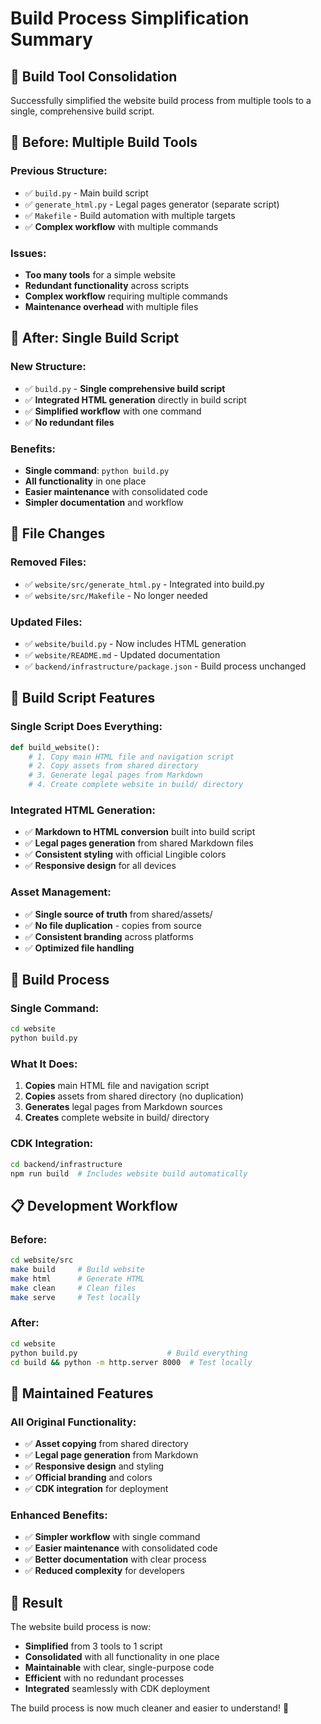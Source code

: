 # Build Process Simplification Summary

## 🎯 **Build Tool Consolidation**

Successfully simplified the website build process from multiple tools to a single, comprehensive build script.

## 🔧 **Before: Multiple Build Tools**

### **Previous Structure:**
- ✅ `build.py` - Main build script
- ✅ `generate_html.py` - Legal pages generator (separate script)
- ✅ `Makefile` - Build automation with multiple targets
- ✅ **Complex workflow** with multiple commands

### **Issues:**
- **Too many tools** for a simple website
- **Redundant functionality** across scripts
- **Complex workflow** requiring multiple commands
- **Maintenance overhead** with multiple files

## 🚀 **After: Single Build Script**

### **New Structure:**
- ✅ `build.py` - **Single comprehensive build script**
- ✅ **Integrated HTML generation** directly in build script
- ✅ **Simplified workflow** with one command
- ✅ **No redundant files**

### **Benefits:**
- **Single command**: `python build.py`
- **All functionality** in one place
- **Easier maintenance** with consolidated code
- **Simpler documentation** and workflow

## 📁 **File Changes**

### **Removed Files:**
- ✅ `website/src/generate_html.py` - Integrated into build.py
- ✅ `website/src/Makefile` - No longer needed

### **Updated Files:**
- ✅ `website/build.py` - Now includes HTML generation
- ✅ `website/README.md` - Updated documentation
- ✅ `backend/infrastructure/package.json` - Build process unchanged

## 🔧 **Build Script Features**

### **Single Script Does Everything:**
```python
def build_website():
    # 1. Copy main HTML file and navigation script
    # 2. Copy assets from shared directory
    # 3. Generate legal pages from Markdown
    # 4. Create complete website in build/ directory
```

### **Integrated HTML Generation:**
- ✅ **Markdown to HTML conversion** built into build script
- ✅ **Legal pages generation** from shared Markdown files
- ✅ **Consistent styling** with official Lingible colors
- ✅ **Responsive design** for all devices

### **Asset Management:**
- ✅ **Single source of truth** from shared/assets/
- ✅ **No file duplication** - copies from source
- ✅ **Consistent branding** across platforms
- ✅ **Optimized file handling**

## 🎯 **Build Process**

### **Single Command:**
```bash
cd website
python build.py
```

### **What It Does:**
1. **Copies** main HTML file and navigation script
2. **Copies** assets from shared directory (no duplication)
3. **Generates** legal pages from Markdown sources
4. **Creates** complete website in build/ directory

### **CDK Integration:**
```bash
cd backend/infrastructure
npm run build  # Includes website build automatically
```

## 📋 **Development Workflow**

### **Before:**
```bash
cd website/src
make build     # Build website
make html      # Generate HTML
make clean     # Clean files
make serve     # Test locally
```

### **After:**
```bash
cd website
python build.py                    # Build everything
cd build && python -m http.server 8000  # Test locally
```

## 🎨 **Maintained Features**

### **All Original Functionality:**
- ✅ **Asset copying** from shared directory
- ✅ **Legal page generation** from Markdown
- ✅ **Responsive design** and styling
- ✅ **Official branding** and colors
- ✅ **CDK integration** for deployment

### **Enhanced Benefits:**
- ✅ **Simpler workflow** with single command
- ✅ **Easier maintenance** with consolidated code
- ✅ **Better documentation** with clear process
- ✅ **Reduced complexity** for developers

## 🎯 **Result**

The website build process is now:
- **Simplified** from 3 tools to 1 script
- **Consolidated** with all functionality in one place
- **Maintainable** with clear, single-purpose code
- **Efficient** with no redundant processes
- **Integrated** seamlessly with CDK deployment

The build process is now much cleaner and easier to understand! 🚀
